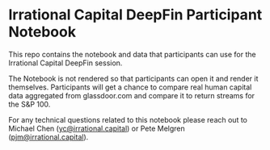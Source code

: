 # Irrational Capital DeepFin Participant Notebook

This repo contains the notebook and data that participants can use for the Irrational Capital DeepFin session. 

The Notebook is not rendered so that participants can open it and render it themselves. Participants will get a chance to compare real human capital data aggregated from glassdoor.com and compare it to return streams for the S&P 100. 

For any technical questions related to this notebook please reach out to Michael Chen (yc@irrational.capital) or Pete Melgren (pjm@irrational.capital).

